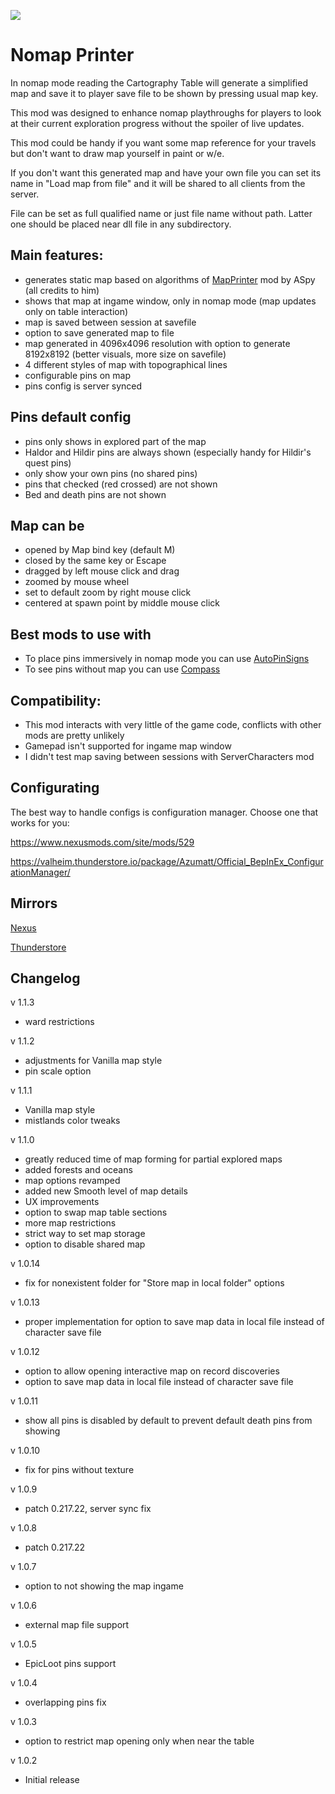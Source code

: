 ![](https://staticdelivery.nexusmods.com/mods/3667/images/2505/2505-1693921543-26561571.png)

# Nomap Printer
In nomap mode reading the Cartography Table will generate a simplified map and save it to player save file to be shown by pressing usual map key.

This mod was designed to enhance nomap playthroughs for players to look at their current exploration progress without the spoiler of live updates.

This mod could be handy if you want some map reference for your travels but don't want to draw map yourself in paint or w/e.


If you don't want this generated map and have your own file you can set its name in "Load map from file" and it will be shared to all clients from the server.

File can be set as full qualified name or just file name without path. Latter one should be placed near dll file in any subdirectory.

## Main features:
* generates static map based on algorithms of [MapPrinter](https://valheim.thunderstore.io/package/ASpy/MapPrinter/) mod by ASpy (all credits to him)
* shows that map at ingame window, only in nomap mode (map updates only on table interaction)
* map is saved between session at savefile
* option to save generated map to file
* map generated in 4096x4096 resolution with option to generate 8192x8192 (better visuals, more size on savefile)
* 4 different styles of map with topographical lines
* configurable pins on map
* pins config is server synced

## Pins default config
* pins only shows in explored part of the map
* Haldor and Hildir pins are always shown (especially handy for Hildir's quest pins)
* only show your own pins (no shared pins)
* pins that checked (red crossed) are not shown
* Bed and death pins are not shown

## Map can be
* opened by Map bind key (default M)
* closed by the same key or Escape
* dragged by left mouse click and drag
* zoomed by mouse wheel
* set to default zoom by right mouse click
* centered at spawn point by middle mouse click

## Best mods to use with
* To place pins immersively in nomap mode you can use [AutoPinSigns](https://valheim.thunderstore.io/package/shudnal/AutoPinSigns/)
* To see pins without map you can use [Compass](https://www.nexusmods.com/valheim/mods/851)

## Compatibility:
* This mod interacts with very little of the game code, conflicts with other mods are pretty unlikely
* Gamepad isn't supported for ingame map window
* I didn't test map saving between sessions with ServerCharacters mod

## Configurating
The best way to handle configs is configuration manager. Choose one that works for you:

https://www.nexusmods.com/site/mods/529

https://valheim.thunderstore.io/package/Azumatt/Official_BepInEx_ConfigurationManager/

## Mirrors
[Nexus](https://www.nexusmods.com/valheim/mods/2505)

[Thunderstore](https://valheim.thunderstore.io/package/shudnal/NomapPrinter/)

## Changelog

v 1.1.3
* ward restrictions

v 1.1.2
* adjustments for Vanilla map style
* pin scale option

v 1.1.1
* Vanilla map style
* mistlands color tweaks

v 1.1.0
* greatly reduced time of map forming for partial explored maps
* added forests and oceans
* map options revamped
* added new Smooth level of map details
* UX improvements
* option to swap map table sections
* more map restrictions
* strict way to set map storage
* option to disable shared map

v 1.0.14
* fix for nonexistent folder for "Store map in local folder" options

v 1.0.13
* proper implementation for option to save map data in local file instead of character save file

v 1.0.12
* option to allow opening interactive map on record discoveries
* option to save map data in local file instead of character save file

v 1.0.11
* show all pins is disabled by default to prevent default death pins from showing

v 1.0.10
* fix for pins without texture

v 1.0.9
* patch 0.217.22, server sync fix

v 1.0.8
* patch 0.217.22

v 1.0.7
 * option to not showing the map ingame

v 1.0.6
 * external map file support

v 1.0.5
 * EpicLoot pins support

v 1.0.4
 * overlapping pins fix

v 1.0.3
 * option to restrict map opening only when near the table

v 1.0.2
 * Initial release
